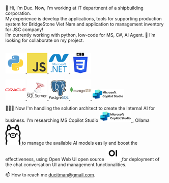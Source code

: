 👋 Hi, I’m Duc. Now, I'm working at IT department of a shipbuilding corporation.
<br>
 My experience is develop the applications, tools for supporting production system for BridgeStone Viet Nam and application to management inventory for JSC company! 
 <br>
 I’m currently working with python, low-code for MS, C#, AI Agent. 💞️ I’m looking for collaborate on my project.
  
  <br>
  <div>
  <a href="https://www.python.org/" rel="nofollow">
  <img src="https://github.com/ducitman/personal-content/blob/main/logos/python-svgrepo-com.png" alt="Python Logo" width="64" />
  </a>
  <a href="https://developer.mozilla.org/en-US/docs/Web/JavaScript" rel="nofollow">
  <img src="https://github.com/ducitman/personal-content/blob/main/logos/js-svgrepo-com.png" alt="JS Logo" width="64" />
  </a>
  <a href="https://dotnet.microsoft.com/" rel="nofollow">
  <img src="https://github.com/ducitman/personal-content/blob/main/logos/dot_net_plain_wordmark_logo_icon_146545.png" alt=".NET Logo" width="64" />
  </a>
  <a href="https://www.w3schools.com/css/" rel="nofollow">
  <img src="https://github.com/ducitman/personal-content/blob/main/logos/css-3-svgrepo-com.png" alt="CSS Logo" width="64" />
  </a>
</div>
  <br>
  <div>
    <a href="https://www.oracle.com/" rel="nofollow">
    <img src="https://github.com/ducitman/personal-content/blob/main/logos/oracle-svgrepo-com.png" alt="Oracle Logo" width="64" />
    </a>  
    <a href="https://www.microsoft.com/en-us/sql-server" rel="nofollow">
    <img src="https://github.com/ducitman/personal-content/blob/main/logos/microsoft-sql-server-logo-svgrepo-com.png" alt="SQL Logo" width="64" />
    </a>
    <a href="https://www.postgresql.org/" rel="nofollow">
    <img src="https://github.com/ducitman/personal-content/blob/main/logos/postgresql_original_wordmark_logo_icon_146392.png" alt="Postgre SQL Logo" width="64" />
    </a>
    <a href="https://www.mongodb.com/" rel="nofollow">
    <img src="https://github.com/ducitman/personal-content/blob/main/logos/mongodb-svgrepo-com.png" alt="MongoDB Logo" width="64" />
    </a>
    <a href="https://copilotstudio.microsoft.com" rel="nofollow">
    <img src="https://github.com/ducitman/personal-content/blob/main/logos/Microsoft Copilot Studio.png" alt="Agent AI Logo" width="100" />
    </a>
  </div>
  
📌📌📌 Now I'm handling the solution architect to create the Internal AI for business. I'm researching MS Copilot Studio 
    <a href="https://copilotstudio.microsoft.com" rel="nofollow">
    <img src="https://github.com/ducitman/personal-content/blob/main/logos/Microsoft Copilot Studio.png" alt="Agent AI Logo" width="100" />
    </a>, Ollama  
    <a href="https://ollama.com/" rel="nofollow">
    <img src="https://github.com/ducitman/personal-content/blob/main/logos/4g3p3ota.png" alt="Ollama Logo" width="48" />
    </a> to manage the available AI models easily and boost the effectiveness,  using Open Web UI open source 
    <a href="https://github.com/open-webui/open-webui" rel="nofollow">
    <img src="https://github.com/ducitman/personal-content/blob/main/logos/open-web-ui.png" alt="Open Web UI Logo" width="48" />
    </a> for deployment of the chat conversation UI and management functionalities.
  
📫 How to reach me ducitman@gmail.com.

<!---
ducitman/ducitman is a ✨ special ✨ repository because its `README.md` (this file) appears on your GitHub profile.
You can click the Preview link to take a look at your changes.
--->
